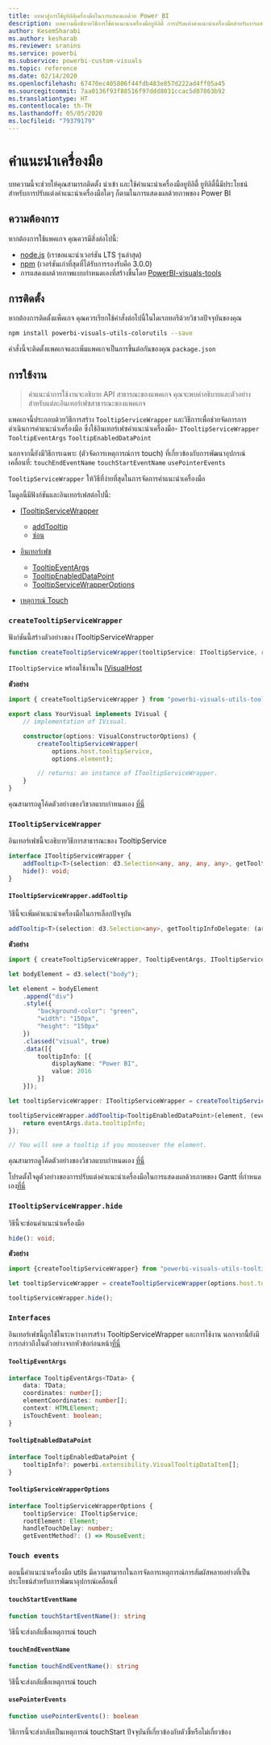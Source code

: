 ```yaml
---
title: บทนำสู่การใช้ยูทิลิตีเครื่องมือในการแสดงผลด้วย Power BI
description: บทความนี้อธิบายวิธีการใช้คำแนะนำเครื่องมือยูทิลิตี้ การปรับแต่งคำแนะนำเครื่องมือสำหรับการแสดงผลด้วยภาพของ Power BI อย่างง่าย
author: KesemSharabi
ms.author: kesharab
ms.reviewer: sranins
ms.service: powerbi
ms.subservice: powerbi-custom-visuals
ms.topic: reference
ms.date: 02/14/2020
ms.openlocfilehash: 67470ec405806f44fdb483e857d222ad4ff05a45
ms.sourcegitcommit: 7aa0136f93f88516f97ddd8031ccac5d07863b92
ms.translationtype: HT
ms.contentlocale: th-TH
ms.lasthandoff: 05/05/2020
ms.locfileid: "79379179"
---
```

# <a name="tooltip-utils"></a>คำแนะนำเครื่องมือ
บทความนี้จะช่วยให้คุณสามารถติดตั้ง นำเข้า และใช้คำแนะนำเครื่องมือยูทิลิตี้ ยูทิลิตี้นี้มีประโยชน์สำหรับการปรับแต่งคำแนะนำเครื่องมือใดๆ ก็ตามในการแสดงผลด้วยภาพของ Power BI

## <a name="requirements"></a>ความต้องการ
หากต้องการใช้แพคเกจ คุณควรมีสิ่งต่อไปนี้:
* [node.js](https://nodejs.org) (เราขอแนะนำเวอร์ชัน LTS รุ่นล่าสุด)
* [npm](https://www.npmjs.com/) (เวอร์ชันเก่าที่สุดที่ได้รับการรองรับคือ 3.0.0)
* การแสดงผลด้วยภาพแบบกำหนดเองที่สร้างขึ้นโดย [PowerBI-visuals-tools](https://www.npmjs.com/package/powerbi-visuals-tools)

## <a name="installation"></a>การติดตั้ง

หากต้องการติดตั้งแพ็คเกจ คุณควรเรียกใช้คำสั่งต่อไปนี้ในไดเรกทอรีด้วยวิชวลปัจจุบันของคุณ

```bash
npm install powerbi-visuals-utils-colorutils --save
```
คำสั่งนี้จะติดตั้งแพคเกจและเพิ่มแพคเกจเป็นการขึ้นต่อกันของคุณ ```package.json```

## <a name="usage"></a>การใช้งาน

> คำแนะนำการใช้งานจะอธิบาย API สาธารณะของแพคเกจ คุณจะพบคำอธิบายและตัวอย่างสำหรับแต่ละอินเทอร์เฟซสาธารณะของแพคเกจ

แพคเกจนี้ประกอบด้วยวิธีการสร้าง `TooltipServiceWrapper` และวิธีการเพื่อช่วยจัดการการดำเนินการคำแนะนำเครื่องมือ ซึ่งใช้อินเทอร์เฟซคำแนะนำเครื่องมือ- `ITooltipServiceWrapper` `TooltipEventArgs` `TooltipEnabledDataPoint` 

นอกจากนี้ยังมีวิธีการเฉพาะ (ตัวจัดการเหตุการณ์การ touch) ที่เกี่ยวข้องกับการพัฒนาอุปกรณ์เคลื่อนที่: `touchEndEventName` `touchStartEventName` `usePointerEvents`

`TooltipServiceWrapper` ให้วิธีที่ง่ายที่สุดในการจัดการคำแนะนำเครื่องมือ

โมดูลนี้มีฟังก์ชันและอินเทอร์เฟสต่อไปนี้:
* [ITooltipServiceWrapper](#itooltipservicewrapper)
  * [addTooltip](#itooltipservicewrapperaddtooltip)
  * [ซ่อน](#itooltipservicewrapperhide)

* [อินเทอร์เฟซ](#interfaces)
  * [TooltipEventArgs](#tooltipeventargs)
  * [TooltipEnabledDataPoint](#tooltipenableddatapoint)
  * [TooltipServiceWrapperOptions](#tooltipservicewrapperoptions)
* [เหตุการณ์ Touch](#touch-events)

### `createTooltipServiceWrapper`
ฟังก์ชันนี้สร้างตัวอย่างของ ITooltipServiceWrapper

```typescript
function createTooltipServiceWrapper(tooltipService: ITooltipService, rootElement: Element, handleTouchDelay?: number,  getEventMethod?: () => MouseEvent): ITooltipServiceWrapper;
```

```ITooltipService``` พร้อมใช้งานใน [IVisualHost](https://github.com/microsoft/PowerBI-visuals-tools/blob/master/templates/visuals/.api/v2.6.0/PowerBI-visuals.d.ts#L1335)

**ตัวอย่าง**

```typescript
import { createTooltipServiceWrapper } from "powerbi-visuals-utils-tooltiputils";

export class YourVisual implements IVisual {
    // implementation of IVisual.

    constructor(options: VisualConstructorOptions) {
        createTooltipServiceWrapper(
            options.host.tooltipService,
            options.element);

        // returns: an instance of ITooltipServiceWrapper.
    }
}
```

คุณสามารถดูโค้ดตัวอย่างของวิชวลแบบกำหนดเอง [ที่นี่](https://github.com/microsoft/powerbi-visuals-gantt/blob/master/src/gantt.ts#L391)

### `ITooltipServiceWrapper`
อินเทอร์เฟซนี้จะอธิบายวิธีการสาธารณะของ TooltipService

```typescript
interface ITooltipServiceWrapper {
    addTooltip<T>(selection: d3.Selection<any, any, any, any>, getTooltipInfoDelegate: (args: TooltipEventArgs<T>) => powerbi.extensibility.VisualTooltipDataItem[], getDataPointIdentity?: (args: TooltipEventArgs<T>) => powerbi.visuals.ISelectionId, reloadTooltipDataOnMouseMove?: boolean): void;
    hide(): void;
}
```

#### `ITooltipServiceWrapper.addTooltip`

วิธีนี้จะเพิ่มคำแนะนำเครื่องมือในการเลือกปัจจุบัน

```typescript
addTooltip<T>(selection: d3.Selection<any>, getTooltipInfoDelegate: (args: TooltipEventArgs<T>) => VisualTooltipDataItem[], getDataPointIdentity?: (args: TooltipEventArgs<T>) => ISelectionId, reloadTooltipDataOnMouseMove?: boolean): void;
```

**ตัวอย่าง**

```typescript
import { createTooltipServiceWrapper, TooltipEventArgs, ITooltipServiceWrapper, TooltipEnabledDataPoint } from "powerbi-visuals-utils-tooltiputils";

let bodyElement = d3.select("body");

let element = bodyElement
    .append("div")
    .style({
        "background-color": "green",
        "width": "150px",
        "height": "150px"
    })
    .classed("visual", true)
    .data([{
        tooltipInfo: [{
            displayName: "Power BI",
            value: 2016
        }]
    }]);

let tooltipServiceWrapper: ITooltipServiceWrapper = createTooltipServiceWrapper(tooltipService, bodyElement.get(0)); // tooltipService is from the IVisualHost.

tooltipServiceWrapper.addTooltip<TooltipEnabledDataPoint>(element, (eventArgs: TooltipEventArgs<TooltipEnabledDataPoint>) => {
    return eventArgs.data.tooltipInfo;
});

// You will see a tooltip if you mouseover the element.
```

คุณสามารถดูโค้ดตัวอย่างของวิชวลแบบกำหนดเอง [ที่นี่](https://github.com/microsoft/powerbi-visuals-gantt/blob/master/src/gantt.ts#L2931)

โปรดตั้งใจดูตัวอย่างของการปรับแต่งคำแนะนำเครื่องมือในการแสดงผลด้วยภาพของ Gantt ที่กำหนดเอง[ที่นี่](https://github.com/microsoft/powerbi-visuals-gantt/blob/master/src/gantt.ts#L573-L648)

### `ITooltipServiceWrapper.hide`

วิธีนี้จะซ่อนคำแนะนำเครื่องมือ

```typescript
hide(): void;
```

**ตัวอย่าง**

```typescript
import {createTooltipServiceWrapper} from "powerbi-visuals-utils-tooltiputils";

let tooltipServiceWrapper = createTooltipServiceWrapper(options.host.tooltipService, options.element); // options are from the VisualConstructorOptions.

tooltipServiceWrapper.hide();
```
### `Interfaces`
อินเทอร์เฟซนี้ถูกใช้ในระหว่างการสร้าง TooltipServiceWrapper และการใช้งาน นอกจากนี้ยังมีการกล่าวถึงในตัวอย่างจากหัวข้อก่อนหน้า[ที่นี่](#itooltipservicewrapperaddtooltip)

#### `TooltipEventArgs`
```typescript
interface TooltipEventArgs<TData> {
    data: TData;
    coordinates: number[];
    elementCoordinates: number[];
    context: HTMLElement;
    isTouchEvent: boolean;
}
```

#### `TooltipEnabledDataPoint`
```typescript
interface TooltipEnabledDataPoint {
    tooltipInfo?: powerbi.extensibility.VisualTooltipDataItem[];
}
```

#### `TooltipServiceWrapperOptions`
```typescript
interface TooltipServiceWrapperOptions {
    tooltipService: ITooltipService;
    rootElement: Element;
    handleTouchDelay: number;
    getEventMethod?: () => MouseEvent;
```

### `Touch events`

ตอนนี้คำแนะนำเครื่องมือ utils มีความสามารถในการจัดการเหตุการณ์การสัมผัสหลายอย่างที่เป็นประโยชน์สำหรับการพัฒนาอุปกรณ์เคลื่อนที่

#### `touchStartEventName`
```typescript
function touchStartEventName(): string
```
วิธีนี้จะส่งกลับชื่อเหตุการณ์ touch

#### `touchEndEventName`
```typescript
function touchEndEventName(): string
```
วิธีนี้จะส่งกลับชื่อเหตุการณ์ touch

#### `usePointerEvents`
```typescript
function usePointerEvents(): boolean
```
วิธีการนี้จะส่งกลับเป็นเหตุการณ์ touchStart ปัจจุบันที่เกี่ยวข้องกับตัวชี้หรือไม่เกี่ยวข้อง
